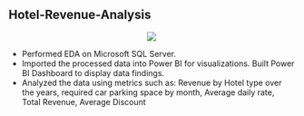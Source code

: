 ## Hotel-Revenue-Analysis

<p align="center">
  <img src="https://app.powerbi.com/view?r=eyJrIjoiOWU5OWM1MmEtZmI4ZC00NGE1LWI3MzEtMDE0YTVkZmY4ODNkIiwidCI6ImRmODY3OWNkLWE4MGUtNDVkOC05OWFjLWM4M2VkN2ZmOTVhMCJ9" />
</p>

* Performed EDA on Microsoft SQL Server.
* Imported the processed data into Power BI for visualizations. Built Power BI Dashboard to display data
findings.
* Analyzed the data using metrics such as: Revenue by Hotel type over the years, required car parking space by
month, Average daily rate, Total Revenue, Average Discount

